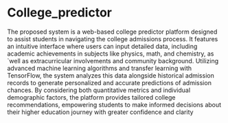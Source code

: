 # College_predictor
The proposed system is a web-based college predictor platform designed to assist students in
 navigating the college admissions process. It features an intuitive interface where users can input
 detailed data, including academic achievements in subjects like physics, math, and chemistry, as
 `well as extracurricular involvements and community background. Utilizing advanced machine
 learning algorithms and transfer learning with TensorFlow, the system analyzes this data
 alongside historical admission records to generate personalized and accurate predictions of
 admission chances. By considering both quantitative metrics and individual demographic factors,
 the platform provides tailored college recommendations, empowering students to make informed
 decisions about their higher education journey with greater confidence and clarity
